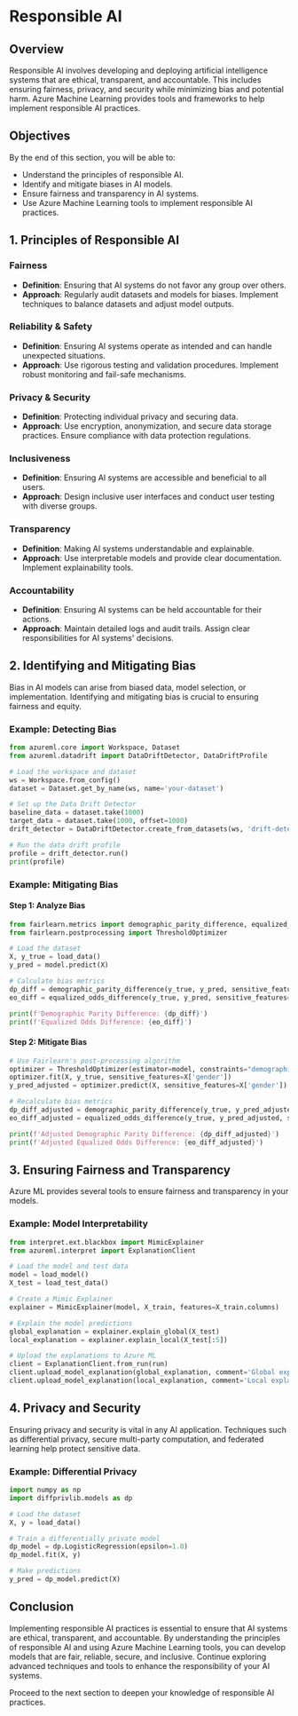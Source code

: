 # Responsible AI

## Overview

Responsible AI involves developing and deploying artificial intelligence systems that are ethical, transparent, and accountable. This includes ensuring fairness, privacy, and security while minimizing bias and potential harm. Azure Machine Learning provides tools and frameworks to help implement responsible AI practices.

## Objectives

By the end of this section, you will be able to:

- Understand the principles of responsible AI.
- Identify and mitigate biases in AI models.
- Ensure fairness and transparency in AI systems.
- Use Azure Machine Learning tools to implement responsible AI practices.

## 1. Principles of Responsible AI

### Fairness

- **Definition**: Ensuring that AI systems do not favor any group over others.
- **Approach**: Regularly audit datasets and models for biases. Implement techniques to balance datasets and adjust model outputs.

### Reliability & Safety

- **Definition**: Ensuring AI systems operate as intended and can handle unexpected situations.
- **Approach**: Use rigorous testing and validation procedures. Implement robust monitoring and fail-safe mechanisms.

### Privacy & Security

- **Definition**: Protecting individual privacy and securing data.
- **Approach**: Use encryption, anonymization, and secure data storage practices. Ensure compliance with data protection regulations.

### Inclusiveness

- **Definition**: Ensuring AI systems are accessible and beneficial to all users.
- **Approach**: Design inclusive user interfaces and conduct user testing with diverse groups.

### Transparency

- **Definition**: Making AI systems understandable and explainable.
- **Approach**: Use interpretable models and provide clear documentation. Implement explainability tools.

### Accountability

- **Definition**: Ensuring AI systems can be held accountable for their actions.
- **Approach**: Maintain detailed logs and audit trails. Assign clear responsibilities for AI systems' decisions.

## 2. Identifying and Mitigating Bias

Bias in AI models can arise from biased data, model selection, or implementation. Identifying and mitigating bias is crucial to ensuring fairness and equity.

### Example: Detecting Bias

```python
from azureml.core import Workspace, Dataset
from azureml.datadrift import DataDriftDetector, DataDriftProfile

# Load the workspace and dataset
ws = Workspace.from_config()
dataset = Dataset.get_by_name(ws, name='your-dataset')

# Set up the Data Drift Detector
baseline_data = dataset.take(1000)
target_data = dataset.take(1000, offset=1000)
drift_detector = DataDriftDetector.create_from_datasets(ws, 'drift-detector', baseline_data, target_data)

# Run the data drift profile
profile = drift_detector.run()
print(profile)
```

### Example: Mitigating Bias

#### Step 1: Analyze Bias

```python
from fairlearn.metrics import demographic_parity_difference, equalized_odds_difference
from fairlearn.postprocessing import ThresholdOptimizer

# Load the dataset
X, y_true = load_data()
y_pred = model.predict(X)

# Calculate bias metrics
dp_diff = demographic_parity_difference(y_true, y_pred, sensitive_features=X['gender'])
eo_diff = equalized_odds_difference(y_true, y_pred, sensitive_features=X['gender'])

print(f'Demographic Parity Difference: {dp_diff}')
print(f'Equalized Odds Difference: {eo_diff}')
```

#### Step 2: Mitigate Bias

```python
# Use Fairlearn's post-processing algorithm
optimizer = ThresholdOptimizer(estimator=model, constraints="demographic_parity")
optimizer.fit(X, y_true, sensitive_features=X['gender'])
y_pred_adjusted = optimizer.predict(X, sensitive_features=X['gender'])

# Recalculate bias metrics
dp_diff_adjusted = demographic_parity_difference(y_true, y_pred_adjusted, sensitive_features=X['gender'])
eo_diff_adjusted = equalized_odds_difference(y_true, y_pred_adjusted, sensitive_features=X['gender'])

print(f'Adjusted Demographic Parity Difference: {dp_diff_adjusted}')
print(f'Adjusted Equalized Odds Difference: {eo_diff_adjusted}')
```

## 3. Ensuring Fairness and Transparency

Azure ML provides several tools to ensure fairness and transparency in your models.

### Example: Model Interpretability

```python
from interpret.ext.blackbox import MimicExplainer
from azureml.interpret import ExplanationClient

# Load the model and test data
model = load_model()
X_test = load_test_data()

# Create a Mimic Explainer
explainer = MimicExplainer(model, X_train, features=X_train.columns)

# Explain the model predictions
global_explanation = explainer.explain_global(X_test)
local_explanation = explainer.explain_local(X_test[:5])

# Upload the explanations to Azure ML
client = ExplanationClient.from_run(run)
client.upload_model_explanation(global_explanation, comment='Global explanation')
client.upload_model_explanation(local_explanation, comment='Local explanation')
```

## 4. Privacy and Security

Ensuring privacy and security is vital in any AI application. Techniques such as differential privacy, secure multi-party computation, and federated learning help protect sensitive data.

### Example: Differential Privacy

```python
import numpy as np
import diffprivlib.models as dp

# Load the dataset
X, y = load_data()

# Train a differentially private model
dp_model = dp.LogisticRegression(epsilon=1.0)
dp_model.fit(X, y)

# Make predictions
y_pred = dp_model.predict(X)
```

## Conclusion

Implementing responsible AI practices is essential to ensure that AI systems are ethical, transparent, and accountable. By understanding the principles of responsible AI and using Azure Machine Learning tools, you can develop models that are fair, reliable, secure, and inclusive. Continue exploring advanced techniques and tools to enhance the responsibility of your AI systems.

Proceed to the next section to deepen your knowledge of responsible AI practices.
